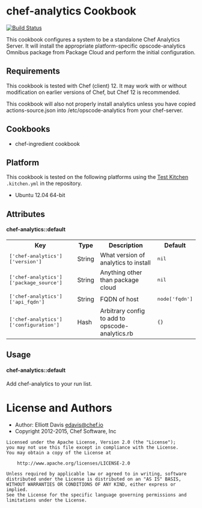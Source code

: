 chef-analytics Cookbook
=======================

[![Build Status](https://travis-ci.org/chef-cookbooks/chef-analytics.svg?branch=master)](https://travis-ci.org/chef-cookbooks/chef-analytics)

This cookbook configures a system to be a standalone Chef Analytics Server. It
will install the appropriate platform-specific opscode-analytics Omnibus
package from Package Cloud and perform the initial configuration.


Requirements
------------
This cookbook is tested with  Chef (client) 12. It may work with or
without modification on earlier versions of Chef, but Chef 12 is
recommended.

This cookbook will also not properly install analytics unless you have copied
actions-source.json into /etc/opscode-analytics from your chef-server.

## Cookbooks

* chef-ingredient cookbook

## Platform

This cookbook is tested on the following platforms using the
[Test Kitchen](http://kitchen.ci) `.kitchen.yml` in the repository.

- Ubuntu 12.04 64-bit

Attributes
----------

#### chef-analytics::default
<table>
  <tr>
    <th>Key</th>
    <th>Type</th>
    <th>Description</th>
    <th>Default</th>
  </tr>
  <tr>
    <td><tt>['chef-analytics']['version']</tt></td>
    <td>String</td>
    <td>What version of analytics to install</td>
    <td><tt>nil</tt></td>
  </tr>
  <tr>
    <td><tt>['chef-analytics']['package_source']</tt></td>
    <td>String</td>
    <td>Anything other than package cloud</td>
    <td><tt>nil</tt></td>
  </tr>
  <tr>
    <td><tt>['chef-analytics']['api_fqdn']</tt></td>
    <td>String</td>
    <td>FQDN of host</td>
    <td><tt>node['fqdn']</tt></td>
  </tr>
  <tr>
    <td><tt>['chef-analytics']['configuration']</tt></td>
    <td>Hash</td>
    <td>Arbitrary config to add to opscode-analytics.rb</td>
    <td><tt>{}</tt></td>
  </tr>
</table>

Usage
-----
#### chef-analytics::default

Add chef-analytics to your run list.


# License and Authors

* Author: Elliott Davis <edavis@chef.io>
* Copyright 2012-2015, Chef Software, Inc

```text
Licensed under the Apache License, Version 2.0 (the "License");
you may not use this file except in compliance with the License.
You may obtain a copy of the License at

    http://www.apache.org/licenses/LICENSE-2.0

Unless required by applicable law or agreed to in writing, software
distributed under the License is distributed on an "AS IS" BASIS,
WITHOUT WARRANTIES OR CONDITIONS OF ANY KIND, either express or implied.
See the License for the specific language governing permissions and
limitations under the License.
```
